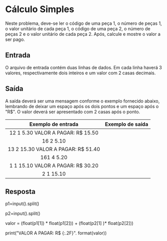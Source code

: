 # Cálculo Simples

Neste problema, deve-se ler o código de uma peça 1, o número de peças 1, o valor unitário de cada peça 1, o código de uma peça 2, o número de peças 2 e o valor unitário de cada peça 2. Após, calcule e mostre o valor a ser pago.

## Entrada

O arquivo de entrada contém duas linhas de dados. Em cada linha haverá 3 valores, respectivamente dois inteiros e um valor com 2 casas decimais.

## Saída

A saída deverá ser uma mensagem conforme o exemplo fornecido abaixo, lembrando de deixar um espaço após os dois pontos e um espaço após o "R$". O valor deverá ser apresentado com 2 casas após o ponto.

|           **Exemplo de entrada**          |           **Exemplo de saída**          |
|:-----------------------------------------:|:---------------------------------------:|
|12 1 5.30                                   VALOR A PAGAR: R$ 15.50                  |
|16 2 5.10                                                                            |
|13 2 15.30                                  VALOR A PAGAR: R$ 51.40                  |
|161 4 5.20                                                                           |
|1 1 15.10                                   VALOR A PAGAR: R$ 30.20                  |
|2 1 15.10                                                                            |

## Resposta

p1=input().split()

p2=input().split()

valor = (float(p1[1]) * float(p1[2])) + (float(p2[1] )* float(p2[2]))

print("VALOR A PAGAR: R$ {:.2F}". format(valor))